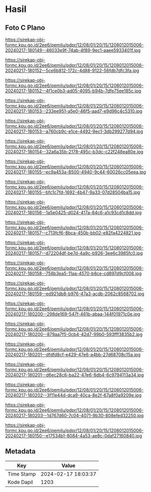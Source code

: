 # Hasil

## Foto C Plano

https://sirekap-obj-formc.kpu.go.id/2ee6/pemilu/pdpr/12/08/01/20/15/1208012015006-20240217-180149--46033e9f-74ab-4f89-9ec1-aaee5933401f.jpg

https://sirekap-obj-formc.kpu.go.id/2ee6/pemilu/pdpr/12/08/01/20/15/1208012015006-20240217-180152--5ce6b812-172c-4d88-9122-56fdb7dfc3fa.jpg

https://sirekap-obj-formc.kpu.go.id/2ee6/pemilu/pdpr/12/08/01/20/15/1208012015006-20240217-180152--4f1ce0b3-ad05-4095-b94b-7dfe75ee185c.jpg

https://sirekap-obj-formc.kpu.go.id/2ee6/pemilu/pdpr/12/08/01/20/15/1208012015006-20240217-180153--233ee951-a5e0-46f5-aad7-e9d96c4c5310.jpg

https://sirekap-obj-formc.kpu.go.id/2ee6/pemilu/pdpr/12/08/01/20/15/1208012015006-20240217-180153--a760cb9c-e1ce-4492-9ec1-3db299277d94.jpg

https://sirekap-obj-formc.kpu.go.id/2ee6/pemilu/pdpr/12/08/01/20/15/1208012015006-20240217-180154--32a6a35b-2178-495c-b3dc-c22f248ea80e.jpg

https://sirekap-obj-formc.kpu.go.id/2ee6/pemilu/pdpr/12/08/01/20/15/1208012015006-20240217-180155--ec9a453a-8500-4940-9c44-60026cc05eea.jpg

https://sirekap-obj-formc.kpu.go.id/2ee6/pemilu/pdpr/12/08/01/20/15/1208012015006-20240217-180155--bfc1c7fd-1692-4b47-9a33-07d28504ba15.jpg

https://sirekap-obj-formc.kpu.go.id/2ee6/pemilu/pdpr/12/08/01/20/15/1208012015006-20240217-180156--1a5e0425-d024-417a-84c6-a1c93cd1c8dd.jpg

https://sirekap-obj-formc.kpu.go.id/2ee6/pemilu/pdpr/12/08/01/20/15/1208012015006-20240217-180157--c713fcf6-8bca-450b-bb02-e82fa4224821.jpg

https://sirekap-obj-formc.kpu.go.id/2ee6/pemilu/pdpr/12/08/01/20/15/1208012015006-20240217-180157--d72204df-be7d-4a9c-b926-3ee6c3985fc0.jpg

https://sirekap-obj-formc.kpu.go.id/2ee6/pemilu/pdpr/12/08/01/20/15/1208012015006-20240217-180158--758b3ea5-11aa-4570-b8ce-cd897d9cf008.jpg

https://sirekap-obj-formc.kpu.go.id/2ee6/pemilu/pdpr/12/08/01/20/15/1208012015006-20240217-180159--ed921db8-b976-47a3-acdb-2062c8568702.jpg

https://sirekap-obj-formc.kpu.go.id/2ee6/pemilu/pdpr/12/08/01/20/15/1208012015006-20240217-180200--298de169-547f-461b-abaa-144f01971c0e.jpg

https://sirekap-obj-formc.kpu.go.id/2ee6/pemilu/pdpr/12/08/01/20/15/1208012015006-20240217-180200--879aa7f5-0cb4-42d7-99b0-593fff3835b2.jpg

https://sirekap-obj-formc.kpu.go.id/2ee6/pemilu/pdpr/12/08/01/20/15/1208012015006-20240217-180201--dfdfd8cf-e429-47e6-a4bb-27d68708c15a.jpg

https://sirekap-obj-formc.kpu.go.id/2ee6/pemilu/pdpr/12/08/01/20/15/1208012015006-20240217-180201--d6ec28c6-ba22-47e6-8db4-6c9794113a34.jpg

https://sirekap-obj-formc.kpu.go.id/2ee6/pemilu/pdpr/12/08/01/20/15/1208012015006-20240217-180202--3f11e44d-dca9-40ca-8e2f-67a8f0a9209e.jpg

https://sirekap-obj-formc.kpu.go.id/2ee6/pemilu/pdpr/12/08/01/20/15/1208012015006-20240217-180203--1d767d60-7c04-4071-9b30-808efed32250.jpg

https://sirekap-obj-formc.kpu.go.id/2ee6/pemilu/pdpr/12/08/01/20/15/1208012015006-20240217-180150--e17534b1-8084-4a53-ae8c-0daf27160840.jpg


## Metadata

| Key        | Value               |
| ---------- | ------------------- |
| Time Stamp | 2024-02-17 18:03:37 |
| Kode Dapil | 1203                |



